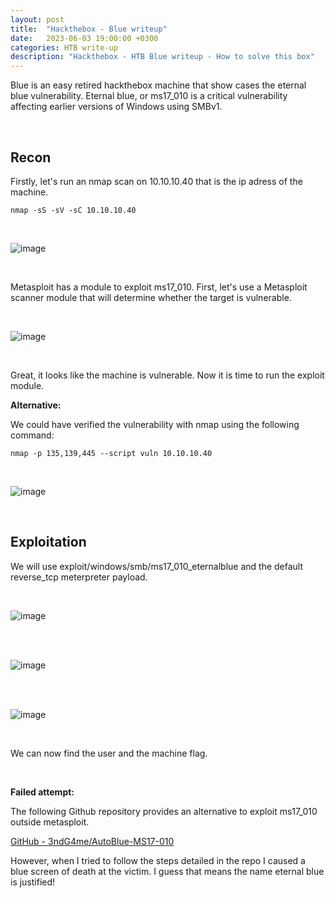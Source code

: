```yaml
---
layout: post
title:  "Hackthebox - Blue writeup"
date:   2023-06-03 19:00:00 +0300
categories: HTB write-up
description: "Hackthebox - HTB Blue writeup - How to solve this box"
---
```



Blue is an easy retired hackthebox machine that show cases the eternal blue vulnerability. Eternal blue, or ms17_010 is a critical vulnerability affecting earlier versions of Windows using SMBv1.

<br>

## Recon

Firstly, let's run an nmap scan on 10.10.10.40 that is the ip adress of the machine.

```
nmap -sS -sV -sC 10.10.10.40
```

<br>

![image]({{site.baseurl}}/docs/assets/images/2023/htb-blue-nmap.png "HTB Blue nmap")

<br>

Metasploit has a module to exploit ms17_010. First, let's use a Metasploit scanner module that will determine whether the target is vulnerable.


<br>

![image]({{site.baseurl}}/docs/assets/images/2023/htb-blue-metasploit.png "HTB Blue Metasploit")

<br>

Great, it looks like the machine is vulnerable. Now it is time to run the exploit module.


**Alternative:**

We could have verified the vulnerability with nmap using the following command:

```
nmap -p 135,139,445 --script vuln 10.10.10.40
```

<br>

![image]({{site.baseurl}}/docs/assets/images/2023/htb-blue-nmap-alternative.png "HTB Blue nmap alternative")

<br>

## Exploitation

We will use exploit/windows/smb/ms17_010_eternalblue and the default reverse_tcp meterpreter payload.


<br>

![image]({{site.baseurl}}/docs/assets/images/2023/htb-blue-metasploit-exploitation-1.png "HTB Blue nmap Metasploit command")

<br>


<br>

![image]({{site.baseurl}}/docs/assets/images/2023/htb-blue-metasploit-exploitation-2.png "HTB Blue nmap Metasploit result")

<br>


<br>

![image]({{site.baseurl}}/docs/assets/images/2023/htb-blue-metasploit-exploitation-3.png "HTB Blue nmap Metasploit System")

<br>

We can now find the user and the machine flag.

<br>

**Failed attempt:**

The following Github repository provides an alternative to exploit ms17_010 outside metasploit.

[GitHub - 3ndG4me/AutoBlue-MS17-010](https://github.com/3ndG4me/AutoBlue-MS17-010?ref=appsecguy.se)

However, when I tried to follow the steps detailed in the repo I caused a blue screen of death at the victim. I guess that means the name eternal blue is justified!
